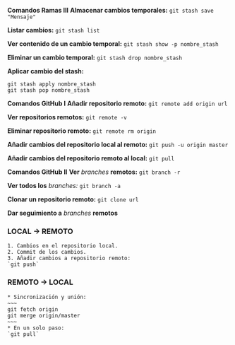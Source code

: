 **Comandos Ramas III**
  **Almacenar cambios temporales:**
  `git stash save "Mensaje"`

  **Listar cambios:**
  `git stash list`

  **Ver contenido de un cambio temporal:**
  `git stash show -p nombre_stash`

  **Eliminar un cambio temporal:**
  `git stash drop nombre_stash`

  **Aplicar cambio del stash:**
  ~~~
  git stash apply nombre_stash
  git stash pop nombre_stash
  ~~~

**Comandos GitHub I**
  **Añadir repositorio remoto:**
  `git remote add origin url`

  **Ver repositorios remotos:**
  `git remote -v`

  **Eliminar repositorio remoto:**
  `git remote rm origin`

  **Añadir cambios del repositorio local al remoto:**
  `git push -u origin master`

  **Añadir cambios del repositorio remoto al local:**
  `git pull`

**Comandos GitHub II**
  **Ver** *branches* **remotos:**
  `git branch -r`

  **Ver todos los** *branches:*
  `git branch -a`

  **Clonar un repositorio remoto:**
  `git clone url`

**Dar seguimiento a** *branches* **remotos**
### LOCAL -> REMOTO
    1. Cambios en el repositorio local.
    2. Commit de los cambios.
    3. Añadir cambios a repositorio remoto:
    `git push`

### REMOTO -> LOCAL
    * Sincronización y unión:
    ~~~
    git fetch origin
    git merge origin/master
    ~~~
    * En un solo paso:
    `git pull`
